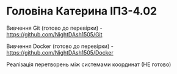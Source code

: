 # Головіна Катерина ІПЗ-4.02


Вивчення Git (готово до перевірки) - https://github.com/NightDAsh1505/Git


Вивчення Docker (готово до перевірки) - https://github.com/NightDAsh1505/Docker


Реалізація перетворень між системами координат (НЕ готово)
